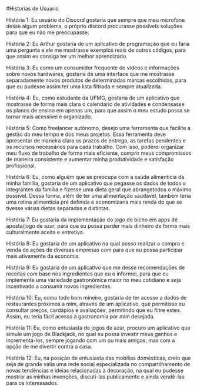 #Historias de Usuario

História 1: Eu usuário do Discord gostaria que sempre que meu microfone desse algum problema, o próprio discord procurasse possíveis soluções para que eu não me preocupasse.

História 2: Eu Arthur gostaria de um aplicativo de programação que eu faria uma pergunta e ele me mostrasse exemplos reais de outros códigos, para que assim eu consiga ter um melhor aprendizado.

História 3: Eu como um consumidor frequente de vídeos e informações sobre novos hardwares, gostaria de uma interface que me mostrasse separadamente novos produtos de determinadas marcas escolhidas, para que eu pudesse assim ter uma lista filtrada e sempre atualizada.

História 4: Eu, como estudante da UFMG, gostaria de um aplicativo que mostrasse de forma mais clara o calendário de atividades e condensasse os planos de ensino em apenas um, para que assim o meu estudo possa se tornar mais acessível e organizado.

História 5: Como freelancer autônomo, desejo uma ferramenta que facilite a gestão do meu tempo e dos meus projetos. Essa ferramenta deve apresentar de maneira clara os prazos de entrega, as tarefas pendentes e os recursos necessários para cada trabalho. Com isso, poderei organizar meu fluxo de trabalho de forma mais eficiente, cumprir meus compromissos de maneira consistente e aumentar minha produtividade e satisfação profissional.

História 6: Eu, como alguém que se preocupa com a saúde alimentícia da minha família, gostaria de um aplicativo que pegasse os dados de todos o integrantes da família e fizesse uma dieta geral que abrangetodos o máximo possível. Dessa forma, além de ter uma alimentação saudável, também teria uma rotina alimentícia pré definida e economizaria mais renda do que se tivesse várias dietas separadas e distintas.

História 7: Eu gostaria da implementação do jogo do bicho em apps de aposta/jogo de azar, para que eu possa perder mais dinheiro de forma mais culturalmente aceita e entretiva.

História 8: Eu gostaria de um aplicativo na qual posso realizar a compra e venda de ações de diversas empresas com para que eu possa participar mais ativamente da economia.

História 9: Eu gostaria de um aplicativo que me desse recomendações de receitas com base nos ingredientes que eu o informei, para que eu implemente uma variedade gastronômica maior no meu cotidiano e seja incentivado a consumir novos ingredientes.

História 10: Eu, como todo bom mineiro, gostaria de ter acesso a dados de restaurantes próximos a mim, através de um aplicativo, que permitisse eu consultar preços, cardápios e avaliações, permitindo que eu filtre estes. Assim, eu teria fácil acesso à gastronomia por mim desejada.

História 11: Eu, como entusiasta de jogos de azar, procuro um aplicativo que simule um jogo de Blackjack, no qual eu possa investir meus ganhos e incrementá-los, sempre jogando com um ou mais amigos, mas com a opção de me divertir contra a casa.

História 12: Eu, na posição de entusiasta das mobílias domésticas, creio que seja de grande valia uma rede social especializada no compartilhamento de novas tendências e ideias relacionadas à decoração, na qual eu pudesse mostrar as minhas invenções, discuti-las publicamente e ainda vendê-las para os interessados.
